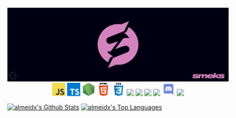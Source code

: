 <p align='center'>
  <img src="https://github.com/smexay/smexay/blob/master/Untitled-1-01.png?raw=true"
       \n
  <code><img height="30" src="https://raw.githubusercontent.com/github/explore/master/topics/javascript/javascript.png"></code>
  <code><img height="30" src="https://raw.githubusercontent.com/github/explore/master/topics/typescript/typescript.png"></code>
  <code><img height="30" src="https://raw.githubusercontent.com/github/explore/master/topics/nodejs/nodejs.png"></code>
  <code><img height="30" src="https://raw.githubusercontent.com/github/explore/master/topics/html/html.png"></code>
  <code><img height="30" src="https://raw.githubusercontent.com/github/explore/master/topics/css/css.png"></code>
  <code><img height="30" src="https://code.visualstudio.com/favicon.ico"></code>
  <code><img height="30" src="https://seeklogo.com/images/W/windows-10-icon-logo-5BC5C69712-seeklogo.com.png"></code>
  <code><img height="30" src="https://git-scm.com/images/logos/downloads/Git-Icon-1788C.png"></code>
  <code><img height="30" src="https://simpleicons.org/icons/github.svg"></code>
  <code><img height="30" src="https://raw.githubusercontent.com/github/explore/master/topics/discord/discord.png"></code>
  <code><img height="30" src="https://cdn.discordapp.com/emojis/735928635181105262.png?v=1"></code>

  [![almeidx's Github Stats](https://github-readme-stats.vercel.app/api?username=smexay&count_private=true&bg_color=010012&title_color=d483bd&text_color=d483bd&show_icons=true&theme=dark)](https://github.com/anuraghazra/github-readme-stats)
[![almeidx's Top Languages](https://github-readme-stats.vercel.app/api/top-langs/?username=smexay&bg_color=010012&title_color=d483bd&text_color=d483bd&layout=compact&count_private=true&show_icons=true&theme=dark)](https://github.com/anuraghazra/github-readme-stats)
</p>
